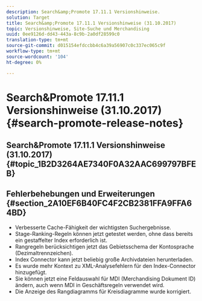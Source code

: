 ```yaml
---
description: Search&amp;Promote 17.11.1 Versionshinweise.
solution: Target
title: Search&amp;Promote 17.11.1 Versionshinweise (31.10.2017)
topic: Versionshinweise, Site-Suche und Merchandising
uuid: 0ee9126d-dd43-443a-8c9b-2a0df28599c0
translation-type: tm+mt
source-git-commit: d015154efdccbb4c6a39a56907c0c337ec065c9f
workflow-type: tm+mt
source-wordcount: '104'
ht-degree: 0%

---
```



# Search&amp;Promote 17.11.1 Versionshinweise (31.10.2017){#search-promote-release-notes}

## Search&amp;Promote 17.11.1 Versionshinweise (31.10.2017) {#topic_1B2D3264AE7340F0A32AAC699797BFEB}

## Fehlerbehebungen und Erweiterungen {#section_2A10EF6B40FC4F2CB2381FFA9FFA64BD}

* Verbesserte Cache-Fähigkeit der wichtigsten Suchergebnisse.
* Stage-Ranking-Regeln können jetzt getestet werden, ohne dass bereits ein gestaffelter Index erforderlich ist.
* Rangregeln berücksichtigen jetzt das Gebietsschema der Kontosprache (Dezimaltrennzeichen).
* Index Connector kann jetzt beliebig große Archivdateien herunterladen.
* Es wurde mehr Kontext zu XML-Analysefehlern für den Index-Connector hinzugefügt.
* Sie können jetzt eine Feldauswahl für MDI (Merchandising Dokument ID) ändern, auch wenn MDI in Geschäftsregeln verwendet wird.
* Die Anzeige des Rangdiagramms für Kreisdiagramme wurde korrigiert.

